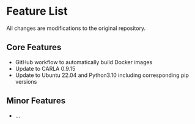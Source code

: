 # Feature List 
All changes are modifications to the original repository.

## Core Features
- GitHub workflow to automatically build Docker images
- Update to CARLA 0.9.15
- Update to Ubuntu 22.04 and Python3.10 including corresponding pip versions

## Minor Features
- ...